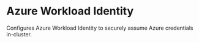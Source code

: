 # Azure Workload Identity

Configures Azure Workload Identity to securely assume Azure credentials in-cluster.
